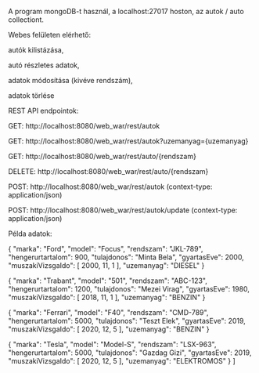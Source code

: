 A program mongoDB-t használ, a localhost:27017 hoston, az autok / auto collectiont.

Webes felületen elérhető:

autók kilistázása,

autó részletes adatok,

adatok módosítása (kivéve rendszám),

adatok törlése


REST API endpointok:

GET: http://localhost:8080/web_war/rest/autok

GET: http://localhost:8080/web_war/rest/autok?uzemanyag={uzemanyag}

GET: http://localhost:8080/web_war/rest/auto/{rendszam}

DELETE: http://localhost:8080/web_war/rest/auto/{rendszam}

POST: http://localhost:8080/web_war/rest/autok (context-type: application/json)

POST: http://localhost:8080/web_war/rest/autok/update (context-type: application/json)

Példa adatok:

  {
    "marka": "Ford",
    "model": "Focus",
    "rendszam": "JKL-789",
    "hengerurtartalom": 900,
    "tulajdonos": "Minta Bela",
    "gyartasEve": 2000,
    "muszakiVizsgaIdo": [
      2000,
      11,
      1
    ],
    "uzemanyag": "DIESEL"
  }
  
  {
    "marka": "Trabant",
    "model": "501",
    "rendszam": "ABC-123",
    "hengerurtartalom": 1200,
    "tulajdonos": "Mezei Virag",
    "gyartasEve": 1980,
    "muszakiVizsgaIdo": [
      2018,
      11,
      1
    ],
    "uzemanyag": "BENZIN"
  }
  
  {
    "marka": "Ferrari",
    "model": "F40",
    "rendszam": "CMD-789",
    "hengerurtartalom": 5000,
    "tulajdonos": "Teszt Elek",
    "gyartasEve": 2019,
    "muszakiVizsgaIdo": [
      2020,
      12,
      5
    ],
    "uzemanyag": "BENZIN"
  }
  
  {
    "marka": "Tesla",
    "model": "Model-S",
    "rendszam": "LSX-963",
    "hengerurtartalom": 5000,
    "tulajdonos": "Gazdag Gizi",
    "gyartasEve": 2019,
    "muszakiVizsgaIdo": [
      2020,
      12,
      5
    ],
    "uzemanyag": "ELEKTROMOS"
  }
]
